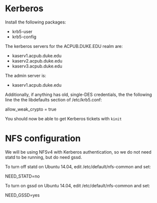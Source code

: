 # Kerberos

Install the following packages:

  - krb5-user
  - krb5-config

The kerberos servers for the ACPUB.DUKE.EDU realm are:

  - kaserv1.acpub.duke.edu
  - kaserv2.acpub.duke.edu
  - kaserv3.acpub.duke.edu

The admin server is:

  - kaserv1.acpub.duke.edu

Additionally, if anything has old, single-DES credentials, the the following
line the the libdefaults section of /etc/krb5.conf:

  allow_weak_crypto = true

You should now be able to get Kerberos tickets with `kinit`

# NFS configuration

We will be using NFSv4 with Kerberos authentication, so we do not need statd to be running, but do need gssd.

To turn off statd on Ubuntu 14.04, edit /etc/default/nfs-common and set:

  NEED_STATD=no


To turn on gssd on Ubuntu 14.04, edit /etc/default/nfs-common and set:

  NEED_GSSD=yes

